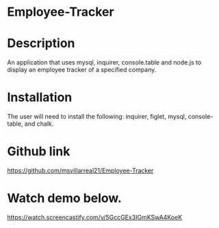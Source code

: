 # Employee-Tracker

# Description
An application that uses mysql, inquirer, console.table and node.js to display an employee tracker of a specified company. 

# Installation
The user will need to install the following: inquirer, figlet, mysql, console-table, and chalk.

# Github link 
https://github.com/msvillarreal21/Employee-Tracker


# Watch demo below.

https://watch.screencastify.com/v/5GccGEx3IGmKSwA4KoeK